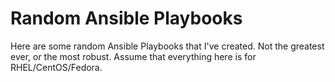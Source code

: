 # Random Ansible Playbooks

Here are some random Ansible Playbooks that I've created. Not the greatest ever, or the most robust. Assume that everything here is for RHEL/CentOS/Fedora.
